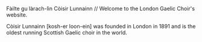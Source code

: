   <p>Fàilte gu làrach-lìn Còisir Lunnainn // Welcome to the London Gaelic Choir's website.</p>
<p>
    Còisir Lunnainn [kosh-er loon-ein] was founded in London in
    1891 and is the oldest running Scottish Gaelic choir in the world.</p>
  